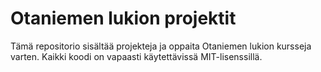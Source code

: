 # Otaniemen lukion projektit
Tämä repositorio sisältää projekteja ja oppaita Otaniemen lukion kursseja varten. Kaikki koodi on vapaasti käytettävissä MIT-lisenssillä.
